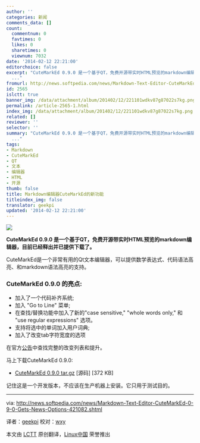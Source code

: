 ```yaml
---
author: ''
categories: 新闻
comments_data: []
count:
  commentnum: 0
  favtimes: 0
  likes: 0
  sharetimes: 0
  viewnum: 7032
date: '2014-02-12 22:21:00'
editorchoice: false
excerpt: "CuteMarkEd 0.9.0 是一个基于QT，免费开源带实时HTML预览的markdown编辑器，目前已经释出并已提供下载了。\r\nCuteMarkEd是一个非常有用的Qt文本编辑器，可以提供数学表达式、代码语法高亮、和markdown语法高亮的支持。
  ..."
fromurl: http://news.softpedia.com/news/Markdown-Text-Editor-CuteMarkEd-0-9-0-Gets-News-Options-421082.shtml
id: 2565
islctt: true
banner_img: /data/attachment/album/201402/12/221101wdkv87g87022s7kg.png
permalink: /article-2565-1.html
index_img: /data/attachment/album/201402/12/221101wdkv87g87022s7kg.png.thumb.jpg
related: []
reviewer: ''
selector: ''
summary: "CuteMarkEd 0.9.0 是一个基于QT，免费开源带实时HTML预览的markdown编辑器，目前已经释出并已提供下载了。\r\nCuteMarkEd是一个非常有用的Qt文本编辑器，可以提供数学表达式、代码语法高亮、和markdown语法高亮的支持。
  ..."
tags:
- Markdown
- CuteMarkEd
- QT
- 文本
- 编辑器
- HTML
- 开源
thumb: false
title: Markdown编辑器CuteMarkEd的新功能
titleindex_img: false
translator: geekpi
updated: '2014-02-12 22:21:00'
---
```


![](/data/attachment/album/201402/12/221101wdkv87g87022s7kg.png)


**CuteMarkEd 0.9.0 是一个基于QT，免费开源带实时HTML预览的markdown编辑器，目前已经释出并已提供下载了。**


CuteMarkEd是一个非常有用的Qt文本编辑器，可以提供数学表达式、代码语法高亮、和markdown语法高亮的支持。


### CuteMarkEd 0.9.0 的亮点:


* 加入了一个代码补齐系统;
* 加入 "Go to Line" 菜单;
* 在查找/替换功能中加入了新的"case sensitive," "whole words only," 和 "use regular expressions" 选项。
* 支持将选中的单词加入用户词典;
* 加入了改变tab字符宽度的选项


在官方[公告](http://qt-apps.org/content/show.php/CuteMarkEd?content=158801)中查找完整的改变列表和提升。


马上下载CuteMarkEd 0.9.0:


* [CuteMarkEd 0.9.0 tar.gz](https://github.com/cloose/CuteMarkEd/archive/v0.9.0.tar.gz) [源码] [372 KB]


记住这是一个开发版本，不应该在生产机器上安装。它只用于测试目的。




---


via: <http://news.softpedia.com/news/Markdown-Text-Editor-CuteMarkEd-0-9-0-Gets-News-Options-421082.shtml>


译者：[geekpi](https://github.com/geekpi) 校对：[wxy](https://github.com/wxy)


本文由 [LCTT](https://github.com/LCTT/TranslateProject) 原创翻译，[Linux中国](http://linux.cn/) 荣誉推出